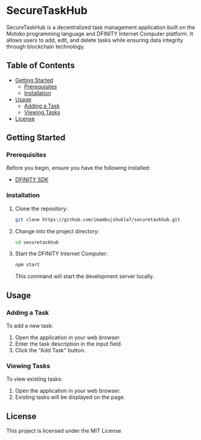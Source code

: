 # SecureTaskHub

SecureTaskHub is a decentralized task management application built on the Motoko programming language and DFINITY Internet Computer platform. It allows users to add, edit, and delete tasks while ensuring data integrity through blockchain technology.

## Table of Contents

- [Getting Started](#getting-started)
  - [Prerequisites](#prerequisites)
  - [Installation](#installation)
- [Usage](#usage)
  - [Adding a Task](#adding-a-task)
  - [Viewing Tasks](#viewing-tasks)
- [License](#license)

## Getting Started

### Prerequisites

Before you begin, ensure you have the following installed:

- [DFINITY SDK](https://sdk.dfinity.org/docs/download.html)

### Installation

1. Clone the repository:

   ```bash
   git clone https://github.com/imambujshukla7/securetaskhub.git
   ```

2. Change into the project directory:

   ```bash
   cd securetaskhub
   ```

3. Start the DFINITY Internet Computer:

   ```bash
   npm start
   ```

   This command will start the development server locally.

## Usage

### Adding a Task

To add a new task:

1. Open the application in your web browser.
2. Enter the task description in the input field.
3. Click the "Add Task" button.

### Viewing Tasks

To view existing tasks:

1. Open the application in your web browser.
2. Existing tasks will be displayed on the page.

## License

This project is licensed under the MIT License 
